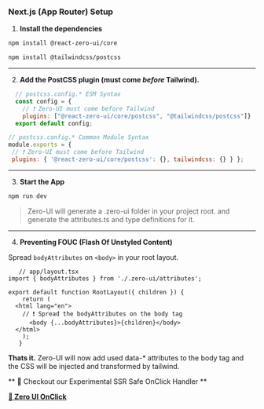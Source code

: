 ###  Next.js (App Router) Setup

1. **Install the dependencies**
```bash
npm install @react-zero-ui/core
```

```bash
npm install @tailwindcss/postcss
```

---


2. **Add the PostCSS plugin (must come _before_ Tailwind).**

```js
  // postcss.config.* ESM Syntax
  const config = {
    // ❗️ Zero-UI must come before Tailwind
    plugins: ["@react-zero-ui/core/postcss", "@tailwindcss/postcss"]}
  export default config;
```

   ```js
   // postcss.config.* Common Module Syntax
   module.exports = { 
    // ❗️ Zero-UI must come before Tailwind
    plugins: { '@react-zero-ui/core/postcss': {}, tailwindcss: {} } };
   ```

---

3. **Start the App**

```bash
npm run dev
```
> Zero-UI will generate a .zero-ui folder in your project root. and generate the attributes.ts and type definitions for it.


---

4. **Preventing FOUC (Flash Of Unstyled Content)**

Spread `bodyAttributes` on `<body>` in your root layout.

```tsx
   // app/layout.tsx
import { bodyAttributes } from './.zero-ui/attributes';
 
export default function RootLayout({ children }) {
   	return (
  <html lang="en">
    // ❗️ Spread the bodyAttributes on the body tag
   	  <body {...bodyAttributes}>{children}</body>
  </html>
   	);
   }
```

**Thats it.**
Zero-UI will now add used data-* attributes to the body tag and the CSS will be injected and transformed by tailwind.

** 🧪 Checkout our Experimental SSR Safe OnClick Handler **

[**🚀 Zero UI OnClick**](/docs/experimental.md)
